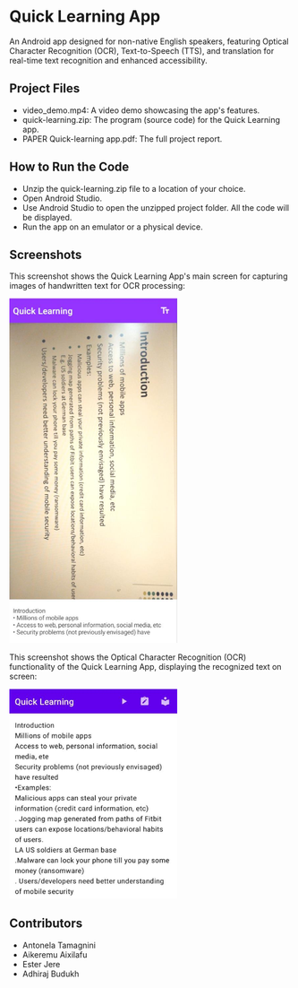 # Quick Learning App

An Android app designed for non-native English speakers, featuring Optical Character Recognition (OCR), Text-to-Speech (TTS), and translation for real-time text recognition and enhanced accessibility.

## Project Files

- video_demo.mp4: A video demo showcasing the app's features.
- quick-learning.zip: The program (source code) for the Quick Learning app.
- PAPER Quick-learning app.pdf: The full project report.

## How to Run the Code

- Unzip the quick-learning.zip file to a location of your choice.
- Open Android Studio.
- Use Android Studio to open the unzipped project folder. All the code will be displayed.
- Run the app on an emulator or a physical device.

## Screenshots

This screenshot shows the Quick Learning App's main screen for capturing images of handwritten text for OCR processing:

<img src="images/image-capture-quicklearningapp.jpg" width="300"/>


This screenshot shows the Optical Character Recognition (OCR) functionality of the Quick Learning App, displaying the recognized text on screen:

<img src="images/Optical Character Recognition functionality.jpg" width="300"/>

## Contributors

- Antonela Tamagnini
- Aikeremu Aixilafu
- Ester Jere
- Adhiraj Budukh
